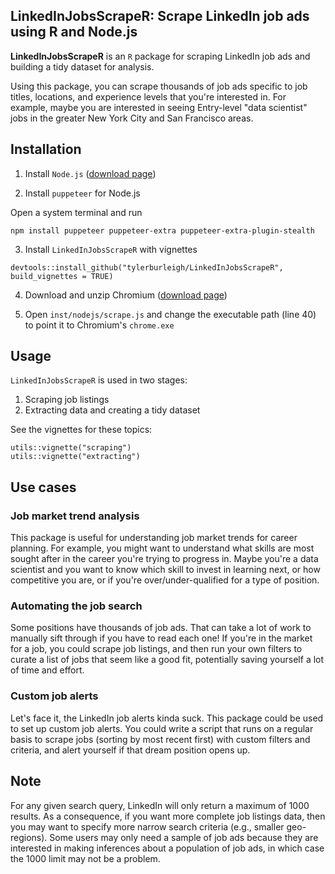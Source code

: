 ## LinkedInJobsScrapeR: Scrape LinkedIn job ads using R and Node.js

**LinkedInJobsScrapeR** is an `R` package for scraping LinkedIn job ads and building a tidy dataset for analysis.

Using this package, you can scrape thousands of job ads specific to job titles, locations, and experience levels that you're interested in. For example, maybe you are interested in seeing Entry-level "data scientist" jobs in the greater New York City and San Francisco areas.

## Installation

1. Install `Node.js` ([download page](https://nodejs.org/en/download))

2. Install `puppeteer` for Node.js

Open a system terminal and run

```
npm install puppeteer puppeteer-extra puppeteer-extra-plugin-stealth
```

3. Install `LinkedInJobsScrapeR` with vignettes

```
devtools::install_github("tylerburleigh/LinkedInJobsScrapeR", build_vignettes = TRUE)
```

4. Download and unzip Chromium ([download page](https://download-chromium.appspot.com/))

5. Open `inst/nodejs/scrape.js` and change the executable path (line 40) to point it to Chromium's `chrome.exe`

## Usage

`LinkedInJobsScrapeR` is used in two stages: 

1. Scraping job listings
2. Extracting data and creating a tidy dataset

See the vignettes for these topics:

```
utils::vignette("scraping")
utils::vignette("extracting")
```

## Use cases

### Job market trend analysis

This package is useful for understanding job market trends for career planning. For example, you might want to understand what skills are most sought after in the career you're trying to progress in. Maybe you're a data scientist and you want to know which skill to invest in learning next, or how competitive you are, or if you're over/under-qualified for a type of position.

### Automating the job search

Some positions have thousands of job ads. That can take a lot of work to manually sift through if you have to read each one! If you're in the market for a job, you could scrape job listings, and then run your own filters to curate a list of jobs that seem like a good fit, potentially saving yourself a lot of time and effort.

### Custom job alerts

Let's face it, the LinkedIn job alerts kinda suck. This package could be used to set up custom job alerts. You could write a script that runs on a regular basis to scrape jobs (sorting by most recent first) with custom filters and criteria, and alert yourself if that dream position opens up.


## Note

For any given search query, LinkedIn will only return a maximum of 1000 results. As a consequence, if you want more complete job listings data, then you may want to specify more narrow search criteria (e.g., smaller geo-regions). Some users may only need a sample of job ads because they are interested in making inferences about a population of job ads, in which case the 1000 limit may not be a problem.
